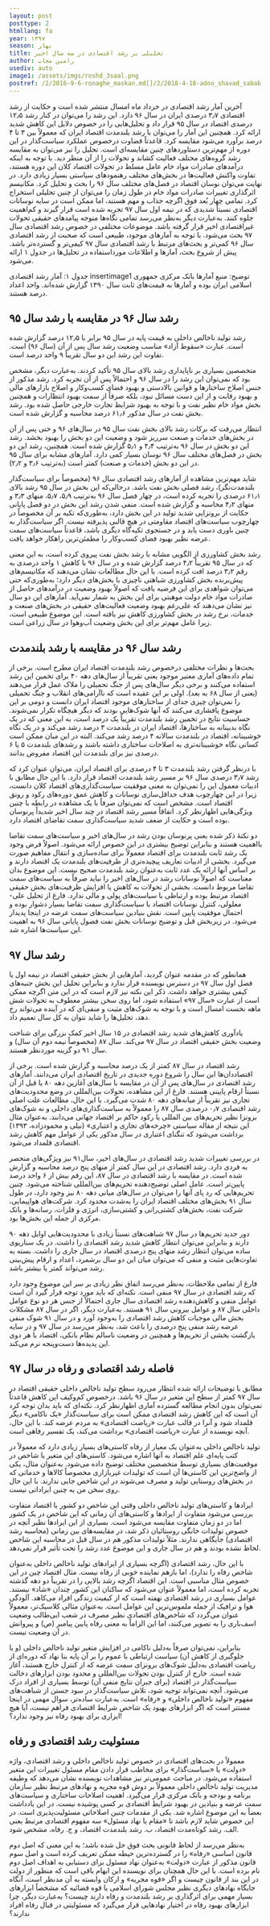 ```yaml
---
layout: post
posttype: 2
htmllang: fa
year: ۱۳۹۷
season: بهار
title: تحلیلی بر رشد اقتصادی در سه سال اخیر 
author: رامین مجاب
usediv: auto
image1: /assets/imgs/roshd_3saal.png
postref: /2/2016-9-6-ronaghe_maskan.md[]/2/2018-4-18-adoo_shavad_sabab.md[]/2/2017-8-1-seif3rah.md[]/2/2020-5-11-hazfe_sefr.md[]/2/2018-5-28-arz_saghf_gheimat.md[]/2/2018-6-23-eslahatsakhtari_anes.md[]/2/2019-7-23-varte_eshtebahat.md[]/2/2018-4-23-abzare_gheire_eghtesadi.md[]/2/2018-5-23-shafafiat_mokamel.md[]/2/2018-7-31-raees_jadid.md
---
```


آخرین آمار رشد اقتصادی در خرداد ماه امسال منتشر شده است و حکایت از رشد اقتصادی ۳٫۷ درصدی ایران در سال ۹۶ دارد. این رشد را می‌توان در کنار رشد ۱۲٫۵ درصدی اقتصاد در سال ۹۵ قرار داد و تحلیل‌هایی را در خصوص دلایل این کاهش شدید ارائه کرد. همچنین این آمار را می‌توان با رشد بلندمدت اقتصاد ایران که معمولاً بین ۳ تا ۴ درصد برآورد می‌شود مقایسه کرد. قاعدتاً قضاوت درخصوص عملکرد سیاست‌گذار در این دوره از مهم‌ترین دستاوردهای چنین مقایسه‌ای است. تحلیل را نیز می‌توان به مقایسه رشد گروه‌های مختلف فعالیت کشاند و تحولات را از آن منظر دید. با توجه به اینکه درآمدهای صادرات مواد خام عامل مسلط در تحولات اقتصاد کلان این دوره هستند، تفاوت واکنش فعالیت‌ها در بخش‌های مختلف رهنمودهای سیاستی بسیار زیادی دارد. در نهایت می‌توان نوسان اقتصاد در فصل‌های مختلف سال ۹۶ را بحث و تحلیل کرد. مکانیسم اثرگذاری تغییرات صادرات مواد خام در طول زمان را می‌توان از چنین تحلیلی استخراج کرد.
تمامی چهار بُعد فوق اگرچه جذاب و مهم هستند، اما ممکن است در سایه نوسانات اقتصادی نسبتاً شدیدی که در نیمه اول سال ۹۷ تجربه شده است قرار گیرند و کم‌اهمیت جلوه کنند. به‌عبارت دیگر به‌نظر می‌رسد تمامی نگاه‌ها متوجه پیامدهای حقیقی تحولات غیراقتصادی اخیر قرار گرفته باشد. موضوعات مختلفی در خصوص رشد اقتصادی سال ۹۷ بحث می‌شود. با توجه به آمارهای موجود، طبیعی است که صحبت از رشد اقتصادی سال ۹۶ کمی‌تر و بحث‌های مرتبط با رشد اقتصادی سال ۹۷ کیفی‌تر و گسترده‌تر باشد. 
پیش از شروع بحث، آمارها و اطلاعات مورداستفاده در تحلیل‌ها در جدول ۱ ارائه می‌شود.

جدول ۱: آمار رشد اقتصادی
insertimage1
توضیح: منبع آمارها بانک مرکزی جمهوری اسلامی ایران بوده و آمارها به قیمت‌های ثابت سال ۱۳۹۰ گزارش شده‌اند. واحد اعداد درصد هستند.

## رشد سال ۹۶ در مقایسه با رشد سال ۹۵
رشد تولید ناخالص داخلی به قیمت پایه در سال ۹۵ برابر با ۱۲٫۵ درصد گزارش شده است. عبارت «سقوط آزاد» مناسب وضعیت رشد سال پس از آن (سال ۹۶) است. تفاوت این رشد این دو سال تقریباً ۹ واحد درصد است. 

متخصصین بسیاری بر ناپایداری رشد بالای سال ۹۵ تأکید کردند. به‌عبارت دیگر، مشخص بود که نمی‌توان این رشد را در سال ۹۶ و احتمالاً پس از آن تجربه کرد. رشد مذکور از جنس اصلاح ساختارها و قوانین بالادستی و بهبود فضای کسب‌وکار و اصلاح بازارهای مالی و بهبود رقابت و از این دست مسائل نبود، بلکه صرفاً از سمت بهبود انتظارات و همچنین بخش مواد خام نظیر نفت و با توجه به بهبود شرایط تجارت خارجی حاصل شده بود. رشد بخش نفت در سال مذکور ۶۱٫۶ درصد محاسبه و گزارش شده است.

انتظار می‌رفت که برکات رشد بالای بخش نفت سال ۹۵ در سال‌های ۹۶ و حتی پس از آن در بخش‌های خدمات و صنعت سرریز شود و وضعیت این دو بخش را بهبود بخشد. رشد این دو بخش در سال ۹۶ به‌ترتیب ۴٫۴ و ۵٫۱ گزارش شده است. همچنین، رشد این دو بخش در فصل‌های مختلف سال ۹۶ نوسان بسیار کمی دارد. آمارهای مشابه برای سال ۹۵ در این دو بخش (خدمات و صنعت) کمتر است (به‌ترتیب ۳٫۶ و ۲٫۲). 

شاید مهم‌ترین مشاهده از آمارهای رشد اقتصادی سال ۹۶ (مخصوصاً برای سیاست‌گذار بلندمدت‌نگر)، رشد فصلی بخش نفت باشد. درحالی‌که این بخش در سال ۹۵ رشد بالای ۶۱٫۱ درصدی را تجربه کرده است، در چهار فصل سال ۹۶ به‌ترتیب ۵٫۹، ۵٫۷،  منهای ۳٫۳ و منهای ۴٫۲ محاسبه و گزارش شده است. منفی شدن رشد این بخش در دو فصل پایانی حکایت از برونزایی شدید تولید در این بخش دارد، به‌طوری‌که تکیه بر آن مخصوصاً در چهارچوب سیاست‌های اقتصاد مقاومتی در هیچ قالبی پذیرفته نیست. اگر سیاست‌گذار به چنین باوری دست یابد و در جستجوی تکیه‌گاه دیگری باشد، قاعدتاً سیاست‌های سمت عرضه نظیر بهبود فضای کسب‌وکار را مطمئن‌ترین راهکار خواهد یافت.

رشد بخش کشاورزی از الگویی مشابه با رشد بخش نفت پیروی کرده است، به این معنی که در سال ۹۵ تقریباً ۴٫۲ درصد گزارش شده و در سال ۹۶ با کاهش ۱ واحد درصدی به رقم ۳٫۲ درصد افت کرده است. با این حال مطالعات نشان می‌دهند که مکانیسم‌های پیش‌برنده بخش کشاورزی شباهتی ناچیزی با بخش‌های دیگر دارد؛ به‌طوری‌که حتی می‌توان شواهدی برای این فرضیه یافت که اصولاً بهبود وضعیت در درآمدهای حاصل از صادرات مواد خام دولت موهبتی برای این بخش به شمار نمی‌آید. آمارهای این دو سال نیز نشان می‌دهند که علی‌رغم بهبود وضعیت فعالیت‌های حقیقی در بخش‌های صنعت و خدمات، نرخ رشد در بخش کشاورزی کاهش نیز یافته است. این موضوع طبیعی است، زیرا عامل مهم‌تر برای این بخش وضعیت آب‌وهوا در سال زراعی است.

## رشد سال ۹۶ در مقایسه با رشد بلندمدت
بحث‌ها و نظرات مختلفی درخصوص رشد بلندمدت اقتصاد ایران مطرح است. برخی از تمام داده‌های آماری معتبر موجود یعنی تقریباً از سال‌های دهه ۴۰ برای تخمین این رشد استفاده می‌کنند و برخی دیگر سال‌های پس از جنگ تحمیلی را ملاک عمل قرار می‌دهند (یعنی از سال ۶۸ به بعد). اولی بر این عقیده است که ناآرامی‌های انقلاب و جنگ تحمیلی را نمی‌توان چیزی جدای از ساختارهای موجود اقتصاد ایران دانست و دومی بر این موضوع پافشاری می‌کنند که آنها شوک‌هایی بودند که دیگر هیچگاه تکرار نمی‌شوند. حساسیت نتایج در تخمین رشد بلندمدت تقریباً یک درصد است، به این معنی که در یک نگاه بدبینانه به ساختارها، اقتصاد ایران در بلندمدت ۳ درصد رشد می‌کند و در یک نگاه خوشبینانه، اقتصاد در بلندمدت سالانه ۴ درصد رشد می‌کند. البته در این میان ممکن است کسانی نگاه خوشبینانه‌تری به اصلاحات ساختاری داشته باشند و رشدهای بلندمدت ۵ یا ۶ درصدی نیز برای بلندمدت این اقتصاد مفروض بدانند. 

با درنظر گرفتن رشد بلندمدت ۳ تا ۴ درصدی برای اقتصاد ایران، می‌توان عنوان کرد که رشد ۳٫۷ درصدی سال ۹۶ بر مسیر رشد بلندمدت اقتصاد قرار دارد. با این حال مطابق با ادبیات معمول این را نمی‌توان به معنی موفقیت سیاست‌گذاری‌های اقتصاد کلان دانست، زیرا در این چهارچوب هدف حداقل‌سازی نوسانات و کاهش عمق دوره‌های رکود و رونق اقتصاد است. مشخص است که نمی‌توان صرفاً با یک مشاهده در رابطه با چنین ویژگی‌هایی اظهارنظر کرد. اتفاقاً مسیر رشد اقتصاد در چند سال اخیر شدیداً پرنوسان بوده است و حکایت از ضعف شدید سیاست‌گذاری سمت تقاضای اقتصاد دارد.

دو نکتهٔ ذکر شده یعنی پرنوسان بودن رشد در سال‌های اخیر و سیاست‌های سمت تقاضا بااهمیت هستند و بنابراین توضیح بیشتری در این خصوص ارائه می‌شود. اصولاً فرض وجود یک رشد ثابت بلندمدت برای اقتصاد معمولاً برای ساده‌سازی و انتقال مفاهیم صورت می‌گیرد. بخشی از ادبیات تعاریف پیچیده‌تری از ظرفیت‌های بلندمدت یک اقتصاد دارند و بر اساس آنها ارائه یک عدد ثابت به‌عنوان رشد بلندمدت صحیح نیست. این موضوع بدان معناست که اصولاً نوسانات رشد در سال‌های اخیر را نباید صرفاً به سیاست‌های سمت تقاضا مربوط دانست. بخشی از تحولات به کاهش یا افزایش ظرفیت‌های بخش حقیقی اقتصاد مرتبط بوده و ارتباطی با سیاست‌های پولی و مالی ندارد. فارغ از تحلیل علی-معلولی، کنترل نوسانات اقتصاد با سیاست‌گذاری سمت تقاضا بسیار دشوار بوده و احتمال موفقیت پایین است. نقش بنیادین سیاست‌های سمت عرضه در اینجا پدیدار می‌شود. در زیربخش قبل و توضیح نوسانات بخش نفت فصول پایانی سال ۹۶ به اهمیت این سیاست‌ها اشاره شد. 

## رشد سال ۹۷
همانطور که در مقدمه عنوان گردید، آمارهایی از بخش حقیقی اقتصاد در نیمه اول یا فصل اول سال ۹۷ در دسترس نویسنده قرار ندارد و بنابراین تحلیل این بخش جنبه‌های کیفی بیشتری خواهد داشت. ذکر این نکته نیز لازم است که در این متن اگرچه ممکن است از عبارت «سال ۹۷» استفاده شود، اما روی سخن بیشتر معطوف به تحولات شش ماهه نخست امسال است و با توجه به شوک‌های مثبت و منفی‌ای که در آینده می‌تواند رخ دهد، تحلیل‌ها را شاید نتوان به کل سال تعمیم داد.

یادآوری کاهش‌های شدید رشد اقتصادی در ۱۵ سال اخیر کمک بزرگی برای شناخت وضعیت بخش حقیقی اقتصاد در سال ۹۷ می‌کند. سال ۸۷ (مخصوصاً نیمه دوم آن سال) و سال ۹۱ دو گزینه موردنظر هستند.

رشد اقتصاد در سال ۸۷ کمتر از یک درصد محاسبه و گزارش شده است. برخی از اقتصاددان‌ها این سال را شروع دوره جدیدی در تاریخ اقتصادی ایران می‌دانند. آمارهای رشد اقتصادی در سال‌های پس از آن در مقایسه با سال‌های آغازین دهه ۸۰ یا قبل از آن نسبتاً ارقام پایینی هستند. فارغ از این مشاهده، تحولات بین‌المللی در وضع محدودیت‌های تجاری نیز تقریباً از میانه‌های دهه ۸۰ شدت می‌گیرد. با این حال، مطالعات علت اصلی رشد اقتصادی ۰٫۷ درصدی سال ۸۷ را معمولاً به سیاست‌گذاری‌های داخلی و نه شوک‌های برونزا نظیر تحریم‌های بین المللی یا رکود حاکم بر اقتصاد جهانی می‌دانند. به‌عنوان مثال این نتیجه از مقاله سیاستی «چرخه‌های تجاری و اعتباری» (نیلی و محمودزاده، ۱۳۹۳) برداشت می‌شود که تنگنای اعتباری در سال مذکور یکی از عوامل مهم کاهش رشد اقتصادی قلمداد می‌شود.

در بررسی تغییرات شدید رشد اقتصادی در سال‌های اخیر، سال۹۱ نیز ویژگی‌های منحصر به فردی دارد. رشد اقتصادی در این سال کمتر از منهای پنج درصد محاسبه و گزارش شده است. در مقایسه با رشد اقتصادی در سال ۸۷، این رقم بیش از ۶ واحد درصد پایین‌تر است. عامل اصلی توضیح‌دهنده تحریم‌های بین‌المللی شناخته می‌شود. چنین تحریم‌هایی که رد پای آنها را می‌توان در سال‌های میانی دهه ۸۰  نیز وجود دارد، در طول سال ۹۱ بخش‌های مختلف اقتصاد ایران را به‌شدت محدود کرد. شرکت‌های هواپیمایی، شرکت نفت، بخش‌های کشتی‌رانی و کشتی‌سازی، انرژی و فلزات، رسانه‌ها و بانک مرکزی از جمله این بخش‌ها بود.

دور جدید تحریم‌ها در سال ۹۷ شباهت‌های نسبتاً زیادی با محدودیت‌هایی اوایل دهه ۹۰ دارند و بنابراین می‌توان انتظار کاهش شدید رشد اقتصادی را داشت. در یک سناریوی ساده می‌توان انتظار رشد منهای پنج درصدی اقتصاد در سال جاری را داشت. بسته به تفاوت‌هایی مثبت و منفی که می‌توان میان این دو سال برشمرد، اعداد و ارقام پیش‌بینی رشد می‌تواند کمتر یا بیشتر باشد. 

فارغ از تمامی ملاحظات، به‌نظر می‌رسد اتفاق نظر زیادی بر سر این موضوع وجود دارد که رشد اقتصادی در سال ۹۷ منفی است. نکته‌ای که باید مورد توجه قرار گیرد آن است عوامل منفی و کاهش‌دهنده رشد اقتصادی سال جاری احتمالاً از جنس هر دو نوع عوامل داخلی سال ۸۷ و عوامل بیرونی سال ۹۱ هستند. به‌عبارت دیگر، اگر در سال ۸۷ مشکلات بخش مالی موجبات کاهش رشد اقتصادی را به‌وجود آورد و در سال ۹۱ شوک منفی عرضه رشد منفی پنج درصدی را باعث شد، به‌نظر می‌رسد در سال ۹۷ و در سایه بازگشت بخشی از تحریم‌ها و همچنین در وضعیت ناسالم نظام بانکی، اقتصاد با هر دوی این پدیده‌ها دست‌وپنجه نرم می‌کند. 

## فاصله رشد اقتصادی و رفاه در سال ۹۷
مطابق با توضیحات ارائه شده انتظار می‌رود سطح تولید ناخالص داخلی حقیقی اقتصاد در سال ۹۷ کمتر از سطح این متغیر در سال ۹۶ باشد. درخصوص کم‌وکیف این کاهش قاعدتاً نمی‌توان بدون انجام مطالعه گسترده آماری اظهارنظر کرد. نکته‌ای که باید بدان توجه کرد آن است که این کاهش رشد اقتصادی ممکن است برای سیاست‌گذار «یک ناکامی» دیگر قلمداد شود و آنرا در قالب عبارت «ریاضت اقتصادی» به مردم عرضه کند. با این حال، آنچه نویسنده از عبارت «ریاضت اقتصادی» برداشت می‌کند، یک تفسیر رفاهی است. 

تولید ناخالص داخلی به‌عنوان یک معیار از رفاه کاستی‌های بسیار زیادی دارد که معمولاً در کتب پایه‌ای علم اقتصاد به آنها اشاره می‌شود. کاستی‌های این متغیر یا شاخص در موقعیت‌های بسیاری توسط متخصصین مختلف توضیح داده می‌شود. به‌عنوان مثال، یکی از واضح‌ترین این کاستی‌ها آن است که تولیدات غیربازاری مخصوصاً کالاها و خدماتی که در بخش‌های روستایی تولید و مصرف می‌شوند در این شاخص جایی ندارند. با این حال روی سخن من به چنین ایراداتی نیست. 

ایرادها و کاستی‌های تولید ناخالص داخلی وقتی این شاخص دو کشور یا اقتصاد متفاوت بررسی می‌شود متفاوت از ایرادها و کاستی‌های آن زمانی که این شاخص در یک کشور اما در دو زمان متفاوت مقایسه می‌شود است. بسیاری از این ایرادها نظیر آنچه در خصوص تولیدات خانگی روستائیان ذکر شد، در مقایسه‌های بین زمانی (محاسبه رشد اقتصادی) جایگاهی ندارند. مثلاً تولیدات مذکور هم در سال قبل در محاسبه این شاخص لحاظ نشده بودند و هم در سال جاری و این موضوع عدد رشد را تحت تأثیر قرار نمی‌دهد. 

با این حال، رشد اقتصادی (اگرچه بسیاری از ایرادهای تولید ناخالص داخلی به‌عنوان شاخص رفاه را ندارد)، اما بازهم نماینده خوبی از رفاه نیست. مثال اقتصاد چین در این خصوص مثال مناسبی است. این اقتصاد اگرچه رشد بالایی را در تقریباً دو دهه گذشته تجربه کرده است، اما معمولاً عنوان می‌شود که ساکنان این کشور چندان «شاد» نیستند. عوامل بسیاری در رشد اقتصادی نهفته است که از کیفیت زندگی افراد می‌کاهد. آلودگی هوا و ترافیک از جمله ملموس‌ترین این عوامل است. به‌عنوان مثالی کلاسیک‌تر، معمولاً عنوان می‌گردد که شاخص‌های اقتصادی نظیر مصرف در شعب ابی‌طالب وضعیت اسف‌باری را به تصویر می‌کنند، اما این الزاماً به معنی رفاه پایین پیامبر (ص) و پیروانش در آن وضعیت نیست.

بنابراین، نمی‌توان صرفاً به‌دلیل ناکامی در افزایش متغیر تولید ناخالص داخلی (و یا جلوگیری از کاهش آن) سیاست ارتباطی با عموم را بر آن پایه بنا نهاد که دوره‌ای از ریاضت اقتصادی به‌دلیل شوک‌های برونزای سمت عرضه که از کنترل خارج هستند، آغاز شده است. خارج از کنترل بودن تحولات بین‌المللی و محدود بودن ابزارهای دخالت سیاست‌گذار در اقتصاد (برای جبران نتایج منفی آن) توسط بسیاری از افراد درک می‌شود. آنچه نمی‌تواند توجیه شود، تلاش سیاست‌گذار در سود جستن از شباهت‌های مفهوم «تولید ناخالص داخلی» و «رفاه» است. به‌عبارت ساده‌تر، سوال مهمی در اینجا مستتر است که اگر ابزارهای بهبود یک شاخص شرایط اقتصادی فراهم نیست، آیا هیچ ابزاری برای بهبود رفاه نیز وجود ندارد؟! 

## مسئولیت رشد اقتصادی و رفاه
معمولاً در بحث‌های اقتصادی در خصوص تولید ناخالص داخلی و رشد اقتصادی، واژه «دولت» یا «سیاست‌گذار» برای مخاطب قرار دادن مقام مسئول تغییرات این متغیر استفاده می‌شود. در مباحث عمومی‌تر نیز مشاهدات نویسنده نشان می‌دهد که وظیفه مدیریت تولید ناخالص داخلی معمولاً بر دوش قوه مجریه و نهادهای مرتبط نظیر سازمان برنامه و بودجه و بانک مرکزی قرار می‌گیرد. 
اهمیت اصلاحات ساختاری و سیاست‌های سمت عرضه و بنیادین در بهبود شرایط اقتصادی بر کسی پوشیده نیست. در این یادداشت بعضاً به این موضوع اشاره شد. یکی از مقدمات چنین اصلاحاتی مسئولیت‌پذیری است. در این خصوص شاید لازم باشد تا «مقام یا نهاد مسئول» سه مفهوم اقتصادی مرتبط یعنی الف. رشد کوتاه‌مدت اقتصاد، ب. رشد بلندمدت اقتصاد، و ج. رفاه، مشخص شود.

به‌نظر می‌رسد از لحاظ قانونی بحث فوق حل شده باشد؛ به این معنی که اصل دوم قانون اساسی «رفاه» را در گسترده‌ترین حیطه ممکن تعریف کرده است و اصل سوم قانون مذکور از عبارت «دولت» به‌عنوان نهاد مسئول برای دستیابی به اهداف اصل دوم نام برده است. با این حال همچنان برای نویسنده این ابهام باقی است که منظور از دولت در این بند از قانون چیست و اگر «قوه مجریه» و ارکان وابسته به آن مدنظر است، آنگاه جایگاه نهادهای دیگری نظیر مجلس شورای اسلامی یا قوه قضائیه که مشخصاً ابزارهای بسیار مهمی برای اثرگذاری بر رشد بلندمدت و رفاه دارند چیست؟ به‌عبارت دیگر، چرا ابزارهای بهبود رفاه در اختیار نهادهایی قرار می‌گیرد که مسئولیتی در قبال رفاه افراد ندارند؟